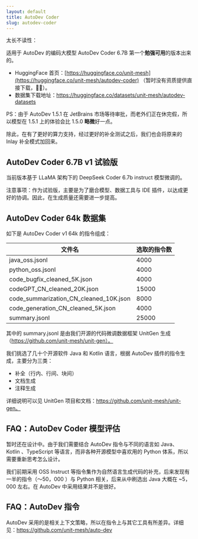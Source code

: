 ```yaml
---
layout: default
title: AutoDev Coder
slug: autodev-coder
---
```


太长不读性：

适用于 AutoDev 的编码大模型 AutoDev Coder 6.7B 第一个**勉强可用**的版本出来的。

- HuggingFace 首页：[https://huggingface.co/unit-mesh](https://huggingface.co/unit-mesh/autodev-coder) （暂时没有资质提供直接下载，🐶🐶）。
- 数据集下载地址：https://huggingface.co/datasets/unit-mesh/autodev-datasets

PS：由于 AutoDev 1.5.1 在 JetBrains 市场等待审批，而老外们正在休完假，所以模型在 1.5.1 上的体验会比 1.5.0 **略微**好一点。

除此，在有了更好的算力支持，经过更好的补全测试之后，我们也会将原来的 Inlay 补全模式加回来。

## AutoDev Coder 6.7B v1 试验版

当前版本基于 LLaMA 架构下的 DeepSeek Coder 6.7b instruct 模型微调的。

注意事项：作为试验版，主要是为了磨合模型、数据工具与 IDE 插件，以达成更好的协调。因此，在生成质量还需要进一步提高。

## AutoDev Coder 64k 数据集

如下是 AutoDev Coder v1 64k 的指令组成：

| 文件名                                    | 选取的指令数 |
|----------------------------------------|--------|
| java_oss.jsonl                         | 4000   |
| python_oss.jsonl                       | 4000   |
| code_bugfix_cleaned_5K.json            | 4000   |
| codeGPT_CN_cleaned_20K.json            | 15000  |
| code_summarization_CN_cleaned_10K.json | 8000   |
| code_generation_CN_cleaned_5K.json     | 4000   |
| summary.jsonl                          | 25000  |

其中的 summary.jsonl 是由我们开源的代码微调数据框架 UnitGen 生成（https://github.com/unit-mesh/unit-gen）。

我们挑选了几十个开源软件 Java 和 Kotlin 语言，根据 AutoDev 插件的指令生成，主要分为三类：

- 补全（行内、行间、块间）
- 文档生成
- 注释生成

详细说明可以见 UnitGen 项目和文档：https://github.com/unit-mesh/unit-gen。

## FAQ：AutoDev Coder 模型评估

暂时还在设计中。由于我们需要结合 AutoDev 指令与不同的语言如 Java、 Kotlin 、TypeScript 等语言，而非各种开源模型中喜欢用的 Python 体系，所以需要重新思考怎么设计。

我们前期采用 OSS Instruct 等指令集作为自然语言生成代码的补充，后来发现有一半的指令（～50，000 ）与 Python 相关，后来从中刷选出 Java 大概在 ~5，000 左右。在 AutoDev 中采用结果并不是很好。

## FAQ：AutoDev 指令

AutoDev 采用的是相关上下文策略，所以在指令上与其它工具有所差异。详细见：https://github.com/unit-mesh/auto-dev

